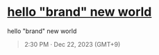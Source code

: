 # [hello "brand" new world](https://github.com/noraworld/github-actions-sandbox/issues/101)
hello "brand" new world

> 2:30 PM · Dec 22, 2023 (GMT+9)
